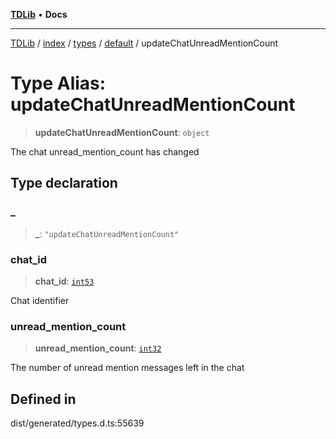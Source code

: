 [**TDLib**](../../../../../../README.md) • **Docs**

***

[TDLib](../../../../../../modules.md) / [index](../../../../../README.md) / [types](../../../README.md) / [default](../README.md) / updateChatUnreadMentionCount

# Type Alias: updateChatUnreadMentionCount

> **updateChatUnreadMentionCount**: `object`

The chat unread_mention_count has changed

## Type declaration

### \_

> **\_**: `"updateChatUnreadMentionCount"`

### chat\_id

> **chat\_id**: [`int53`](int53.md)

Chat identifier

### unread\_mention\_count

> **unread\_mention\_count**: [`int32`](int32.md)

The number of unread mention messages left in the chat

## Defined in

dist/generated/types.d.ts:55639
